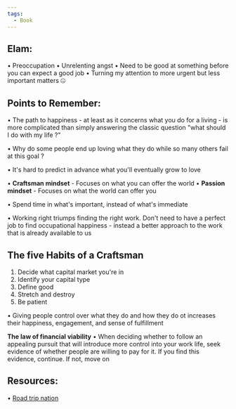 ```yaml
---
tags:
  - Book
---
```


## Elam:
• Preoccupation 
• Unrelenting angst
• Need to be good at something before you can expect a good job
• Turning my attention to more urgent but less important matters 🤐

## Points to Remember:

• The path to happiness - at least as it concerns what you do for a living - is more complicated than simply answering the classic question "what should I do with my life ?"

• Why do some people end up loving what they do while so many others fail at this goal ?

• It's hard to predict in advance what you'll eventually grow to love

• **Craftsman mindset** - Focuses on what you can offer the world 
• **Passion mindset** - Focuses on what the world can offer you 

• Spend time in what's important, instead of what's immediate 

• Working right triumps finding the right work. Don't need to have a perfect job to find occupational happiness - instead a better approach to the work that is already available to us 

## The five Habits of a Craftsman 
1. Decide what capital market you're in
2. Identify your capital type 
3. Define good 
4. Stretch and destroy 
5. Be patient 

• Giving people control over what they do and how they do ot increases their happiness, engagement, and sense of fulfillment 

**The law of financial viability**
• When deciding whether to follow an appealing pursuit that will introduce more control into your work life, seek evidence of whether people are willing to pay for it. If you find this evidence, continue. If not, move on 

## Resources:
• [Road trip nation](https://roadtripnation.com/experience/course/rtn/overview)
